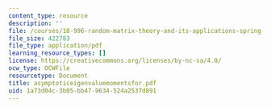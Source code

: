 ```yaml
---
content_type: resource
description: ''
file: /courses/18-996-random-matrix-theory-and-its-applications-spring-2004/1a73d04c3b05bb479634524a2537d891_asymptoticeigenvaluemomentsfor.pdf
file_size: 422783
file_type: application/pdf
learning_resource_types: []
license: https://creativecommons.org/licenses/by-nc-sa/4.0/
ocw_type: OCWFile
resourcetype: Document
title: asymptoticeigenvaluemomentsfor.pdf
uid: 1a73d04c-3b05-bb47-9634-524a2537d891
---
```

